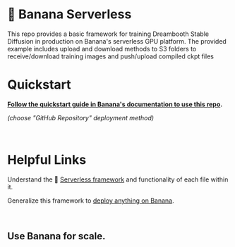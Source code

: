 
# 🍌 Banana Serverless

This repo provides a basic framework for training Dreambooth Stable Diffusion in production on Banana's serverless GPU platform. The provided example includes upload and download methods to S3 folders to receive/download training images and push/upload compiled ckpt files

# Quickstart
**[Follow the quickstart guide in Banana's documentation to use this repo](https://docs.banana.dev/banana-docs/quickstart).** 

*(choose "GitHub Repository" deployment method)*

<br>

# Helpful Links
Understand the 🍌 [Serverless framework](https://docs.banana.dev/banana-docs/core-concepts/inference-server/serverless-framework) and functionality of each file within it.

Generalize this framework to [deploy anything on Banana](https://docs.banana.dev/banana-docs/resources/how-to-serve-anything-on-banana).

<br>

## Use Banana for scale.
